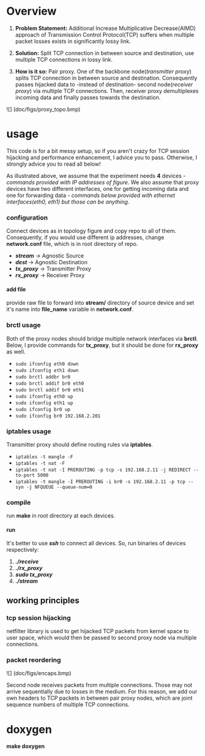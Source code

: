 # Overview

1. **Problem Statement:** Additional Increase Multiplicative Decrease(AIMD) approach of Transmission Control Protocol(TCP) 
suffers when multiple packet losses exists in significantly lossy link. 

2. **Solution:** Split TCP connection in between source and destination, use multiple TCP connections in lossy link.

3. **How is it so:** Pair proxy. One of the backbone node(*transmitter proxy*) splits TCP connection in between source and destination. 
Consequently passes hijacked data to -instead of destination- second node(*receiver proxy*) via multiple TCP connections. 
Then, receiver proxy demultiplexes incoming data and finally passes towards the destination.

![] (doc/figs/proxy_topo.bmp)

# usage

This code is for a bit messy setup, so if you aren't crazy for TCP session hijacking and performance enhancement, I advice you to pass. 
Otherwise, I strongly advice you to read all below!

As illustrated above, we assume that the experiment needs **4** devices - *commands provided with IP addresses of figure*.
We also assume that proxy devices have two different interfaces, one for getting incoming data and one for forwarding data - *commands
below provided with ethernet interfaces(eth0, eth1) but those can be anything*.

### configuration
Connect devices as in topology figure and copy repo to all of them. Consequently,
if you would use different ip addresses, change **network.conf** file, which is in root directory of repo. 

* ***stream*** -> Agnostic Source
* ***dest*** -> Agnostic Destination
* ***tx\_proxy*** -> Transmitter Proxy
* ***rx\_proxy*** -> Receiver Proxy

#### add file 
provide raw file to forward into **stream/** directory of source device and set it's name 
into **file\_name** variable in **network.conf**.

### brctl usage
Both of the proxy nodes should bridge multiple network interfaces via **brctl**. Below, I provide commands for **tx\_proxy**, but it should be done for **rx\_proxy** as well.

* `sudo ifconfig eth0 down`
* `sudo ifconfig eth1 down`
* `sudo brctl addbr br0`
* `sudo brctl addif br0 eth0`
* `sudo brctl addif br0 eth1 `
* `sudo ifconfig eth0 up`
* `sudo ifconfig eth1 up`
* `sudo ifconfig br0 up`
* `sudo ifconfig br0 192.168.2.201`

### iptables usage
Transmitter proxy should define routing rules via **iptables**.

* `iptables -t mangle -F`
* `iptables -t nat -F`
* `iptables -t nat -I PREROUTING -p tcp -s 192.168.2.11 -j REDIRECT --to-port 5000`
* `iptables -t mangle -I PREROUTING -i br0 -s 192.168.2.11 -p tcp --syn -j NFQUEUE --queue-num=0`

### compile
run **make** in root directory at each devices.

#### run
It's better to use ***ssh*** to connect all devices. So, run binaries of devices respectively: 

1. ***./receive***
2. ***./rx\_proxy***
3. ***sudo tx\_proxy***
4. ***./stream***

## working principles

### tcp session hijacking

netfilter library is used to get hijacked TCP packets from kernel space to user space, which would then be passed
to second proxy node via multiple connections.

### packet reordering 

![] (doc/figs/encaps.bmp)

Second node receives packets from multiple connections. Those may not arrive sequentially due to losses in the medium. 
For this reason, we add our own headers to TCP packets in between pair proxy nodes, which are joint sequence numbers of 
multiple TCP connections.

# doxygen

**make doxygen**
